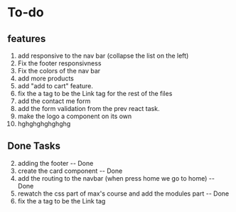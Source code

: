 # To-do

## features 

1. add responsive to the nav bar (collapse the list on the left)
2. Fix the footer responsivness
3. Fix the colors of the nav bar
4. add more products
5. add "add to cart" feature. 
6. fix the a tag to be the Link tag for the rest of the files 
7. add the contact me form 
8. add the form validation from the prev react task.
9. make the logo a component on its own
10. hghghghghghghg 




## Done Tasks 

2. adding the footer -- Done
3. create the card component -- Done
4. add the routing to the navbar (when press home we go to home) -- Done
5. rewatch the css part of max's course and add the modules part -- Done
7. fix the a tag to be the Link tag

